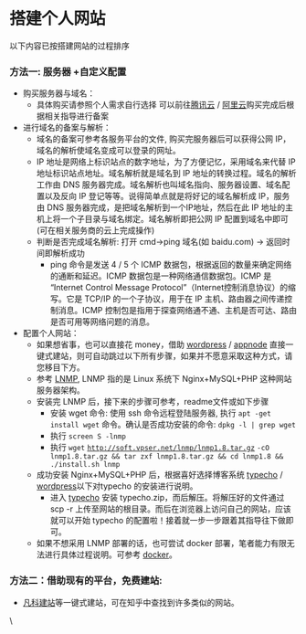 # 搭建个人网站

以下内容已按搭建网站的过程排序

### 方法一: 服务器 +自定义配置

* 购买服务器与域名：
  * 具体购买请参照个人需求自行选择 可以前往[腾讯云](https://cloud.tencent.com/act/2022season?fromSource=gwzcw.5729214.5729214.5729214\&utm\_medium=cpc\&utm\_id=gwzcw.5729214.5729214.5729214\&gclid=EAIaIQobChMIqZOdq-qt9gIVsyCtBh2M4wWiEAAYASAAEgJ\_l\_D\_BwE) / [阿里云](https://cn.aliyun.com/?utm\_content=se\_1010304256\&gclid=EAIaIQobChMI8tfFg-ut9gIVuiCtBh19mg53EAAYASAAEgKGFvD\_BwE)购买完成后根据相关指导进行备案
* 进行域名的备案与解析：
  * 域名的备案可参考各服务平台的文件, 购买完服务器后可以获得公网 IP，域名的解析使域名变成可以登录的网址。
  * IP 地址是网络上标识站点的数字地址，为了方便记忆，采用域名来代替 IP 地址标识站点地址。域名解析就是域名到 IP 地址的转换过程。域名的解析工作由 DNS 服务器完成。域名解析也叫域名指向、服务器设置、域名配置以及反向 IP 登记等等。说得简单点就是将好记的域名解析成 IP，服务由 DNS 服务器完成，是把域名解析到一个IP地址，然后在此 IP 地址的主机上将一个子目录与域名绑定。域名解析即把公网 IP 配置到域名中即可(可在相关服务商的云上完成操作)
  * 判断是否完成域名解析: 打开 cmd->ping 域名(如 baidu.com) -> 返回时间即解析成功
    * ping 命令是发送 4 / 5 个 ICMP 数据包，根据返回的数量来确定网络的通断和延迟。ICMP 数据包是一种网络通信数据包。ICMP 是 “Internet Control Message Protocol”（Internet控制消息协议）的缩写。它是 TCP/IP 的一个子协议，用于在 IP 主机、路由器之间传递控制消息。ICMP 控制包是指用于探查网络通不通、主机是否可达、路由是否可用等网络问题的消息。
* 配置个人网站：
  * 如果想省事，也可以直接花 money，借助 [wordpress](https://wordpress.com/start/domains) / [appnode](https://www.appnode.com/) 直接一键式建站，则可自动跳过以下所有步骤，如果并不愿意采取这种方式，请您移目下方。
  * 参考 [LNMP](https://bkcat.cn/index.php/page/5/lnmp.org), LNMP 指的是 Linux 系统下 Nginx+MySQL+PHP 这种网站服务器架构。
  * 安装完 LNMP 后，接下来的步骤可参考，readme文件或如下步骤
    * 安装 wget 命令: 使用 ssh 命令远程登陆服务器, 执行 `apt -get install wget` 命令。确认是否成功安装的命令: `dpkg -l | grep wget`
    * 执行 `screen S -lnmp`
    * 执行 `wget` [`http://soft.vpser.net/lnmp/lnmp1.8.tar.gz`](http://soft.vpser.net/lnmp/lnmp1.8.tar.gz) `-cO lnmp1.8.tar.gz && tar zxf lnmp1.8.tar.gz && cd lnmp1.8 && ./install.sh lnmp`
  * 成功安装 Nginx+MySQL+PHP 后，根据喜好选择博客系统 [typecho](https://typecho.org/) / [wordpress](https://wordpress.org/)以下对typecho 的安装进行说明。
    * 进入 [typecho](https://github.com/typecho/typecho/releases/tag/v1.2.0-beta.2) 安装 typecho.zip，而后解压。将解压好的文件通过 scp -r 上传至网站的根目录。而后在浏览器上访问自己的网站，应该就可以开始 typecho 的配置啦！接着就一步一步跟着其指导往下做即可。
  * 如果不想采用 LNMP 部署的话，也可尝试 docker 部署，笔者能力有限无法进行具体过程说明。可参考 [docker](http://hub.docker/)。

### 方法二：借助现有的平台，免费建站:

* [凡科建站](https://jz.fkw.com/?\_ta=9240&\_kw=258240)等一键式建站，可在知乎中查找到许多类似的网站。

\
